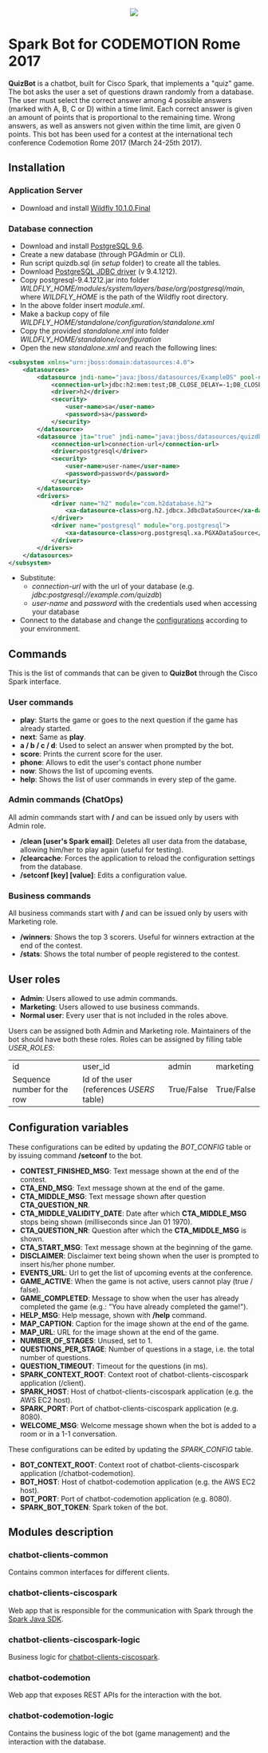 <center><img src="https://s3.eu-central-1.amazonaws.com/github-lucacalabrese-assets/codemotion-spark-bot/title.jpg"/></center>

Spark Bot for CODEMOTION Rome 2017
====================================

**QuizBot** is a chatbot, built for Cisco Spark, that implements a "quiz" game. The bot asks the user a set of questions drawn randomly from a database. The user must select the correct answer among 4 possible answers (marked with A, B, C or D) within a time limit. Each correct answer is given an amount of points that is proportional to the remaining time. Wrong answers, as well as answers not given within the time limit, are given 0 points.
This bot has been used for a contest at the international tech conference Codemotion Rome 2017 (March 24-25th 2017).

Installation
------------
### Application Server
* Download and install <a href="http://wildfly.org/downloads/">Wildfly 10.1.0.Final</a>

### Database connection
* Download and install <a href="https://www.postgresql.org/download/">PostgreSQL 9.6</a>.
* Create a new database (through PGAdmin or CLI).
* Run script quizdb.sql (in *setup* folder) to create all the tables.
* Download <a href="https://jdbc.postgresql.org/download.html">PostgreSQL JDBC driver</a> (v 9.4.1212).
* Copy postgresql-9.4.1212.jar into folder *WILDFLY_HOME/modules/system/layers/base/org/postgresql/main*, where *WILDFLY_HOME* is the path of the Wildfly root directory.
* In the above folder insert *module.xml*.
* Make a backup copy of file *WILDFLY_HOME/standalone/configuration/standalone.xml*
* Copy the provided *standalone.xml* into folder *WILDFLY_HOME/standalone/configuration*
* Open the new *standalone.xml* and reach the following lines:
```xml
<subsystem xmlns="urn:jboss:domain:datasources:4.0">
	<datasources>
		<datasource jndi-name="java:jboss/datasources/ExampleDS" pool-name="ExampleDS" enabled="true" use-java-context="true">
			<connection-url>jdbc:h2:mem:test;DB_CLOSE_DELAY=-1;DB_CLOSE_ON_EXIT=FALSE</connection-url>
			<driver>h2</driver>
			<security>
				<user-name>sa</user-name>
				<password>sa</password>
			</security>
		</datasource>
		<datasource jta="true" jndi-name="java:jboss/datasources/quizdb" pool-name="quizdb" enabled="true" use-java-context="true">
			<connection-url>connection-url</connection-url>
			<driver>postgresql</driver>
			<security>
				<user-name>user-name</user-name>
				<password>password</password>
			</security>
		</datasource>
		<drivers>
			<driver name="h2" module="com.h2database.h2">
				<xa-datasource-class>org.h2.jdbcx.JdbcDataSource</xa-datasource-class>
			</driver>
			<driver name="postgresql" module="org.postgresql">
				<xa-datasource-class>org.postgresql.xa.PGXADataSource</xa-datasource-class>
			</driver>
		</drivers>
	</datasources>
</subsystem>
```
* Substitute:
  * *connection-url* with the url of your database (e.g. *jdbc:postgresql://example.com/quizdb*)
  * *user-name* and *password* with the credentials used when accessing your database
* Connect to the database and change the [configurations](#configuration-variables) according to your environment.

Commands
--------
This is the list of commands that can be given to **QuizBot** through the Cisco Spark interface.

### User commands

* **play**: Starts the game or goes to the next question if the game has already started.
* **next**: Same as <b>play</b>.
* **a / b / c / d**: Used to select an answer when prompted by the bot.
* **score**: Prints the current score for the user.
* **phone**: Allows to edit the user's contact phone number
* **now**: Shows the list of upcoming events.
* **help**: Shows the list of user commands in every step of the game.

### Admin commands (ChatOps)
All admin commands start with **/** and can be issued only by users with Admin role.
* **/clean [user's Spark email]**: Deletes all user data from the database, allowing him/her to play again (useful for testing).
* **/clearcache**: Forces the application to reload the configuration settings from the database.
* **/setconf [key] [value]**: Edits a configuration value.

### Business commands
All business commands start with **/** and can be issued only by users with Marketing role.
* **/winners**: Shows the top 3 scorers. Useful for winners extraction at the end of the contest.
* **/stats**: Shows the total number of people registered to the contest.

User roles
----------

* **Admin**: Users allowed to use admin commands.
* **Marketing**: Users allowed to use business commands.
* **Normal user**: Every user that is not included in the roles above.

Users can be assigned both Admin and Marketing role. Maintainers of the bot should have both these roles.
Roles can be assigned by filling table *USER_ROLES*:

<table>
<h>
<td>id</td>
<td>user_id</td>
<td>admin</td>
<td>marketing</td>
</h>
<tr>
<td>Sequence number for the row</td>
<td>Id of the user (references <i>USERS</i> table)</td>
<td>True/False</td>
<td>True/False</td>
</tr>
</table>

Configuration variables
-----------------------

These configurations can be edited by updating the *BOT_CONFIG* table or by issuing command **/setconf** to the bot. 
* **CONTEST_FINISHED_MSG**: Text message shown at the end of the contest.
* **CTA_END_MSG**: Text message shown at the end of the game.
* **CTA_MIDDLE_MSG**: Text message shown after question **CTA_QUESTION_NR**.
* **CTA_MIDDLE_VALIDITY_DATE**: Date after which **CTA_MIDDLE_MSG** stops being shown (milliseconds since Jan 01 1970).
* **CTA_QUESTION_NR**: Question after which the **CTA_MIDDLE_MSG** is shown.
* **CTA_START_MSG**: Text message shown at the beginning of the game.
* **DISCLAIMER**: Disclaimer text being shown when the user is prompted to insert his/her phone number.
* **EVENTS_URL**: Url to get the list of upcoming events at the conference. 
* **GAME_ACTIVE**: When the game is not active, users cannot play (true / false).
* **GAME_COMPLETED**: Message to show when the user has already completed the game (e.g.: "You have already completed the game!").
* **HELP_MSG**: Help message, shown with **/help** command.
* **MAP_CAPTION**: Caption for the image shown at the end of the game.
* **MAP_URL**: URL for the image shown at the end of the game.
* **NUMBER_OF_STAGES**: Unused, set to 1.
* **QUESTIONS_PER_STAGE**: Number of questions in a stage, i.e. the total number of questions.
* **QUESTION_TIMEOUT**: Timeout for the questions (in ms).
* **SPARK_CONTEXT_ROOT**: Context root of chatbot-clients-ciscospark application (/client).
* **SPARK_HOST**: Host of chatbot-clients-ciscospark application (e.g. the AWS EC2 host).
* **SPARK_PORT**: Port of chatbot-clients-ciscospark application (e.g. 8080).
* **WELCOME_MSG**: Welcome message shown when the bot is added to a room or in a 1-1 conversation.

These configurations can be edited by updating the *SPARK_CONFIG* table.
* **BOT_CONTEXT_ROOT**: Context root of chatbot-clients-ciscospark application (/chatbot-codemotion).
* **BOT_HOST**: Host of chatbot-codemotion application (e.g. the AWS EC2 host).
* **BOT_PORT**: Port of chatbot-codemotion application (e.g. 8080).
* **SPARK_BOT_TOKEN**: Spark token of the bot.

Modules description
-------------------

### chatbot-clients-common
Contains common interfaces for different clients.

### chatbot-clients-ciscospark
Web app that is responsible for the communication with Spark through the <a href="https://github.com/ciscospark/spark-java-sdk">Spark Java SDK</a>.

### chatbot-clients-ciscospark-logic
Business logic for <a href="https://github.com/LucaCalabrese/codemotion-spark-bot#chatbot-clients-ciscospark">chatbot-clients-ciscospark</a>.

### chatbot-codemotion
Web app that exposes REST APIs for the interaction with the bot.

### chatbot-codemotion-logic
Contains the business logic of the bot (game management) and the interaction with the database.

